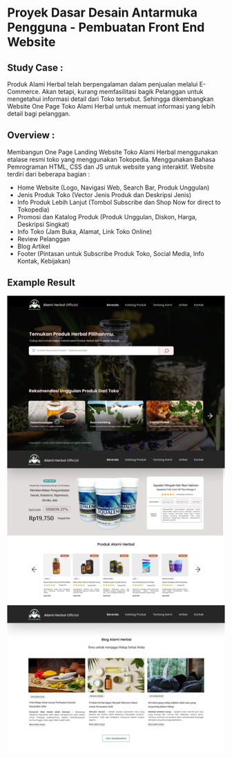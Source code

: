 # Proyek Dasar Desain Antarmuka Pengguna - Pembuatan Front End Website

## Study Case :
Produk Alami Herbal telah berpengalaman dalam penjualan melalui E-Commerce. Akan tetapi, 
kurang memfasilitasi bagik Pelanggan untuk mengetahui informasi detail dari Toko tersebut. 
Sehingga dikembangkan Website One Page Toko Alami Herbal untuk memuat informasi yang lebih detail bagi pelanggan.

## Overview :
Membangun One Page Landing Website Toko Alami Herbal menggunakan etalase resmi toko yang menggunakan Tokopedia.
Menggunakan Bahasa Pemrograman HTML, CSS dan JS untuk website yang interaktif. Website terdiri dari beberapa bagian :
- Home Website (Logo, Navigasi Web, Search Bar, Produk Unggulan)
- Jenis Produk Toko (Vector Jenis Produk dan Deskripsi Jenis)
- Info Produk Lebih Lanjut (Tombol Subscribe dan Shop Now for direct to Tokopedia)
- Promosi dan Katalog Produk (Produk Unggulan, Diskon, Harga, Deskripsi Singkat)
- Info Toko (Jam Buka, Alamat, Link Toko Online)
- Review Pelanggan
- Blog Artikel
- Footer (Pintasan untuk Subscribe Produk Toko, Social Media, Info Kontak, Kebijakan)

## Example Result
<img align="center" width="800" src="Desktop - 1.png" />
<img align="center" width="800" src="Desktop - 4.png" />
<img align="center" width="800" src="Desktop - 7.png" />

